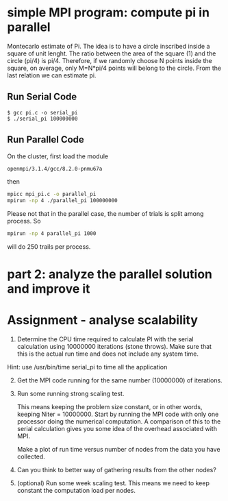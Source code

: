 # simple MPI program: compute pi in parallel  

Montecarlo estimate of Pi. The idea is to have a circle inscribed inside a square of unit lenght. The
ratio between the area of the square (1) and the circle (pi/4) is
pi/4. Therefore, if we randomly choose N points inside the square,
on average, only M=N*pi/4 points will belong to the circle. From
the last relation we can estimate pi.


## Run Serial Code
```
$ gcc pi.c -o serial_pi
$ ./serial_pi 100000000
```
## Run Parallel Code

On the cluster, first load the module 
```bash
openmpi/3.1.4/gcc/8.2.0-pnmu67a
```

then

```bash
mpicc mpi_pi.c -o parallel_pi
mpirun -np 4 ./parallel_pi 100000000
```
Please not that in the parallel case, the number of trials is split among process. So

```bash 
mpirun -np 4 parallel_pi 1000
```
will do 250 trails per process.

  
# part 2:  analyze the parallel solution and improve it 


# Assignment - analyse scalability 

 1. Determine the CPU time required to calculate PI with the serial calculation using 10000000 iterations (stone throws). Make sure that this is the actual run time and does not include any
system time.

 Hint: use /usr/bin/time serial_pi to time all the application
 
 2. Get the MPI code running for the same number (10000000) of iterations.

 3. Run some running strong scaling test. 
 
    This means keeping the problem size constant, or in other words, keeping Niter = 10000000.
    Start by running the MPI code with only one processor doing the numerical computation. A
    comparison of this to the serial calculation gives you some idea of the overhead associated with 
    MPI.

    Make a plot of run time versus number of nodes from the data you have collected.


 4. Can you think to better way of gathering results from the other nodes?

 5. (optional) Run some week scaling test. This means we need to keep constant the computation load 
    per nodes. 

